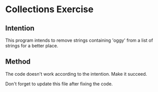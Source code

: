# Collections Exercise

## Intention

This program intends to remove strings containing 'oggy' from a list of strings for a better place.

## Method

The code doesn't work according to the intention. Make it succeed.

Don't forget to update this file after fixing the code.
